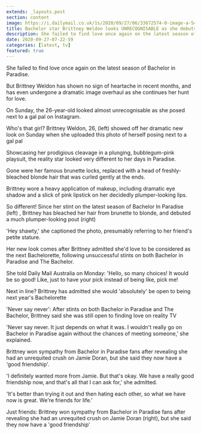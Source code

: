 ```yaml
---
extends: _layouts.post
section: content
image: https://i.dailymail.co.uk/1s/2020/09/27/06/33672574-0-image-a-54_1601185743289.jpg 
title: Bachelor star Brittney Weldon looks UNRECOGNISABLE as she debuts dramatic transformation online 
description: She failed to find love once again on the latest season of Bachelor in Paradise. 
date: 2020-09-27-07-22-59 
categories: [latest, tv] 
featured: true 
--- 
```

She failed to find love once again on the latest season of Bachelor in Paradise.

But Brittney Weldon has shown no sign of heartache in recent months, and has even undergone a dramatic image overhaul as she continues her hunt for love.

On Sunday, the 26-year-old looked almost unrecognisable as she posed next to a gal pal on Instagram.   

Who's that girl? Brittney Weldon, 26, (left) showed off her dramatic new look on Sunday when she uploaded this photo of herself posing next to a gal pal 

Showcasing her prodigious cleavage in a plunging, bubblegum-pink playsuit, the reality star looked very different to her days in Paradise. 

Gone were her famous brunette locks, replaced with a head of freshly-bleached blonde hair that was curled gently at the ends. 

Brittney wore a heavy application of makeup, including dramatic eye shadow and a slick of pink lipstick on her decidedly plumper-looking lips.  

So different! Since her stint on the latest season of Bachelor In Paradise (left) , Brittney has bleached her hair from brunette to blonde, and debuted a much plumper-looking pout (right)

'Hey shawty,' she captioned the photo, presumably referring to her friend's petite stature. 

Her new look comes after Brittney admitted she'd love to be considered as the next Bachelorette, following unsuccessful stints on both Bachelor in Paradise and The Bachelor.

She told Daily Mail Australia on Monday: 'Hello, so many choices! It would be so good! Like, just to have your pick instead of being like, pick me!

Next in line? Brittney has admitted she would 'absolutely' be open to being next year's Bachelorette

'Never say never': After stints on both Bachelor in Paradise and The Bachelor, Brittney said she was still open to finding love on reality TV

'Never say never. It just depends on what it was. I wouldn't really go on Bachelor in Paradise again without the chances of meeting someone,' she explained.

Brittney won sympathy from Bachelor in Paradise fans after revealing she had an unrequited crush on Jamie Doran, but she said they now have a 'good friendship'.

'I definitely wanted more from Jamie. But that's okay. We have a really good friendship now, and that's all that I can ask for,' she admitted.

'It's better than trying it out and then hating each other, so what we have now is great. We're friends for life.'

Just friends: Brittney won sympathy from Bachelor in Paradise fans after revealing she had an unrequited crush on Jamie Doran (right), but she said they now have a 'good friendship'

